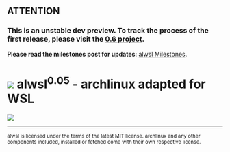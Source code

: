 ## ATTENTION

### **This is an unstable dev preview. To track the process of the first release, please visit the [0.6 project](https://github.com/turbo/alwsl/projects/1).**

**Please read the milestones post for updates**: [alwsl Milestones](http://255.wf/2016-09-25-alwsl-milestones/).

# ![](http://imgur.com/piEDa9s.png) alwsl<sup>0.05</sup> - archlinux adapted for WSL

![](http://imgur.com/1T2dyE5.png)

---

<sub>alwsl is licensed under the terms of the latest MIT license. archlinux and any other components included, installed or fetched come with their own respective license.</sub>
